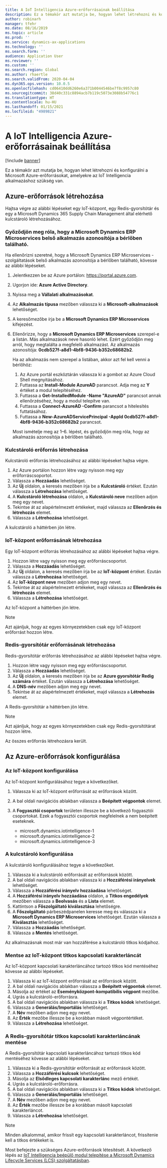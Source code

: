 ```yaml
---
title: A IoT Intelligencia Azure-erőforrásainak beállítása
description: Ez a témakör azt mutatja be, hogyan lehet létrehozni és konfigurálni a Microsoft Azure-erőforrásokat, amelyekre az IoT Intelligencia alkalmazáshoz szükség van.
author: robinarh
manager: tfehr
ms.date: 08/16/2019
ms.topic: article
ms.prod: ''
ms.service: dynamics-ax-applications
ms.technology: ''
ms.search.form: ''
audience: Application User
ms.reviewer: ''
ms.custom: ''
ms.search.region: Global
ms.author: rhaertle
ms.search.validFrom: 2020-04-04
ms.dyn365.ops.version: 10.0.5
ms.openlocfilehash: cd06410dd6260e6a371b0044546be7f8c9957c80
ms.sourcegitcommit: 38d40c331c8894acb7b119c5073e3088b54776c1
ms.translationtype: HT
ms.contentlocale: hu-HU
ms.lasthandoff: 01/15/2021
ms.locfileid: "4989821"
---
```

# <a name="set-up-azure-resources-for-iot-intelligence"></a>A IoT Intelligencia Azure-erőforrásainak beállítása

[!include [banner](../../includes/banner.md)]

Ez a témakör azt mutatja be, hogyan lehet létrehozni és konfigurálni a Microsoft Azure-erőforrásokat, amelyekre az IoT Intelligencia alkalmazáshoz szükség van.

## <a name="create-azure-resources"></a>Azure-erőforrások létrehozása

Hajtsa végre az alábbi lépéseket egy IoT-központ, egy Redis-gyorsítótár és egy a Microsoft Dynamics 365 Supply Chain Management által elérhető kulcstároló létrehozásához.

### <a name="verify-that-the-microsoft-dynamics-erp-microservices-first-party-app-id-is-in-your-tenant"></a>Győződjön meg róla, hogy a Microsoft Dynamics ERP Microservices belső alkalmazás azonosítója a bérlőben található.

Ha ellenőrizni szeretné, hogy a Microsoft Dynamics ERP Microservices -szolgáltatások belső alkalmazás azonosítója a bérlőben található, kövesse az alábbi lépéseket.

1. Jelentkezzen be az Azure portálon: <https://portal.azure.com>.
2. Ugorjon ide: **Azure Active Directory**.
3. Nyissa meg a **Vállalati alkalmazásokat**.
4. Az **Alkalmazás típusa** mezőben válassza ki a **Microsoft-alkalmazások** lehetőséget.
5. A keresőmezőbe írja be a **Microsoft Dynamics ERP Microservices** kifejezést.
6. Ellenőrizze, hogy a **Microsoft Dynamics ERP Microservices** szerepel-e a listán. Más alkalmazások neve hasonló lehet. Ezért győződjön meg arról, hogy megtalálta a megfelelő alkalmazást. Az alkalmazás azonosítója: **0cdb527f-a8d1-4bf8-9436-b352c68682b2**.

    Ha az alkalmazás nem szerepel a listában, akkor azt fel kell venni a bérlőhöz:

    1. Az Azure portál eszköztárán válassza ki a gombot az Azure Cloud Shell megnyitásához.
    2. Futtassa az **Install-Module AzureAD** parancsot. Adja meg az **Y** értéket a modul telepítéséhez.
    3. Futtassa a **Get-InstalledModule -Name "AzureAD"** parancsot annak ellenőrzéséhez, hogy a modul telepítve van.
    4. Futtassa a **Connect-AzureAD -Confirm** parancsot a hitelesítés futtatásához.
    5. Futtassa a **New-AzureADServicePrincipal -AppId 0cdb527f-a8d1-4bf8-9436-b352c68682b2** parancsot.

    Most ismételje meg az 1–6. lépést, és győződjön meg róla, hogy az alkalmazás azonosítója a bérlőben található.

### <a name="create-a-key-vault-resource"></a>Kulcstároló erőforrás létrehozása

Kulcstároló erőforrás létrehozásához az alábbi lépéseket hajtsa végre.

1. Az Azure portálon hozzon létre vagy nyisson meg egy erőforráscsoportot.
2. Válassza a **Hozzáadás** lehetőséget.
3. Az **Új** oldalon, a keresés mezőben írja be a **Kulcstároló** értéket. Ezután válassza a **Létrehozása** lehetőséget.
4. A **Kulcstároló létrehozása** oldalon, a **Kulcstároló neve** mezőben adjon meg egy nevet.
5. Tekintse át az alapértelmezett értékeket, majd válassza az **Ellenőrzés és létrehozás** elemet.
6. Válassza a **Létrehozása** lehetőséget.

A kulcstároló a háttérben jön létre.

### <a name="create-an-iot-hub-resource"></a>IoT-központ erőforrásának létrehozása

Egy IoT-központ erőforrás létrehozásához az alábbi lépéseket hajtsa végre.

1. Hozzon létre vagy nyisson meg egy erőforráscsoportot.
2. Válassza a **Hozzáadás** lehetőséget.
3. Az **Új** oldalon, a keresés mezőben írja be az **IoT-központ** értéket. Ezután válassza a **Létrehozása** lehetőséget.
4. Az **IoT-központ neve** mezőben adjon meg egy nevet.
5. Tekintse át az alapértelmezett értékeket, majd válassza az **Ellenőrzés és létrehozás** elemet.
6. Válassza a **Létrehozása** lehetőséget.

Az IoT-központ a háttérben jön létre.

> [!NOTE]
> Azt ajánljuk, hogy az egyes környezetekben csak egy IoT-központ erőforrást hozzon létre.

### <a name="create-a-redis-cache-resource"></a>Redis-gyorsítótár erőforrásának létrehozása

Redis-gyorsítótár erőforrás létrehozásához az alábbi lépéseket hajtsa végre.

1. Hozzon létre vagy nyisson meg egy erőforráscsoportot.
2. Válassza a **Hozzáadás** lehetőséget.
3. Az **Új** oldalon, a keresés mezőben írja be az **Azure gyorsítótár Redig számára** értéket. Ezután válassza a **Létrehozása** lehetőséget.
4. A **DNS-név** mezőben adjon meg egy nevet.
5. Tekintse át az alapértelmezett értékeket, majd válassza a **Létrehozás** elemet.

A Redis-gyorsítótár a háttérben jön létre.

> [!NOTE]
> Azt ajánljuk, hogy az egyes környezetekben csak egy Redis-gyorsítótárat hozzon létre.

Az összes erőforrás létrehozásra került.

## <a name="configure-the-azure-resources"></a>Az Azure-erőforrások konfigurálása

### <a name="configure-the-iot-hub"></a>Az IoT-központ konfigurálása

Az IoT-központ konfigurálásához tegye a következőket.

1. Válassza ki az IoT-központ erőforrását az erőforrások között.
2. A bal oldali navigációs ablakban válassza a **Beépített végpontok** elemet.
3. A **Fogyasztói csoportok** területen illessze be a következő fogyasztói csoportokat. Ezek a fogyasztói csoportok megfelelnek a nem beépített eseteknek.

    + microsoft.dynamics.iotintelligence-1
    + microsoft.dynamics.iotintelligence-2
    + microsoft.dynamics.iotintelligence-3

### <a name="configure-the-key-vault"></a>A kulcstároló konfigurálása

A kulcstároló konfigurálásához tegye a következőket.

1. Válassza ki a kulcstároló erőforrását az erőforrások között.
2. A bal oldali navigációs ablakban válassza ki a **Hozzáférési irányelvek** lehetőséget.
3. Válassza a **Hozzáférési irányelv hozzáadása** lehetőséget.
4. A **Hozzáférési irányelv hozzáadása** oldalon, a **Titkos engedélyek** mezőben válassza a **Beolvasás** és a **Lista** elemet.
5. Kattintson a **Főszolgáltató kiválasztása** lehetőségre.
6. A **Főszolgáltató** párbeszédpanelen keresse meg és válassza ki a **Microsoft Dynamics ERP Microservices** lehetőséget. Ezután válassza a **Kiválasztás** lehetőséget.
7. Válassza a **Hozzáadás** lehetőséget.
8. Válassza a **Mentés** lehetőséget.

Az alkalmazásnak most már van hozzáférése a kulcstároló titkos kódjaihoz.

### <a name="save-the-iot-hub-connection-string-secret"></a>Mentse az IoT-központ titkos kapcsolati karakterláncát

Az IoT-központ kapcsolati karakterláncához tartozó titkos kód mentéséhez kövesse az alábbi lépéseket.

1. Válassza ki az IoT-központ erőforrását az erőforrások között.
2. A bal oldali navigációs ablakban válassza a **Beépített végpontok** elemet.
3. Másolja az értéket az **Eseményközpont-kompatibilis végpont** mezőbe.
4. Ugrás a kulcstároló-erőforrásra.
5. A bal oldali navigációs ablakban válassza ki a **Titkos kódok** lehetőséget.
6. Válassza a **Generálás/Importálás** lehetőséget.
7. A **Név** mezőben adjon meg egy nevet.
8. Az **Érték** mezőbe illessze be a korábban másolt végpontértéket.
9. Válassza a **Létrehozása** lehetőséget.

### <a name="save-the-redis-cache-connection-string-secret"></a>A Redis-gyorsítótár titkos kapcsolati karakterláncának mentése

A Redis-gyorsítótár kapcsolati karakterláncához tartozó titkos kód mentéséhez kövesse az alábbi lépéseket.

1. Válassza ki a Redis-gyorsítótár erőforrását az erőforrások között.
2. Válassza a **Hozzáférési kulcsok** lehetőséget.
3. Másolja az **Elsődleges kapcsolati karakterlánc** mező értékét.
4. Ugrás a kulcstároló-erőforrásra.
5. A bal oldali navigációs ablakban válassza ki a **Titkos kódok** lehetőséget.
6. Válassza a **Generálás/Importálás** lehetőséget.
7. A **Név** mezőben adjon meg egy nevet.
8. Az **Érték** mezőbe illessze be a korábban másolt kapcsolati karakterláncot.
9. Válassza a **Létrehozása** lehetőséget.

> [!NOTE]
> Minden alkalommal, amikor frissít egy kapcsolati karakterláncot, frissítenie kell a titkos értékeket is.

Most befejezte a szükséges Azure-erőforrások létesítését. A következő lépés az [IoT Intelligencia beépülő modul telepítése a Microsoft Dynamics Lifecycle Services (LCS) szolgáltatásban](iot-lcs-setup.md).
